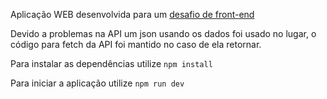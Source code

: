 Aplicação WEB desenvolvida para um [desafio de front-end](https://github.com/SGE-Tecnologia/desafio-front-end-junior)

Devido a problemas na API um json usando os dados foi usado no lugar, o código para fetch da API foi mantido no caso de ela retornar.

Para instalar as dependências utilize `npm install`

Para iniciar a aplicação utilize `npm run dev`


